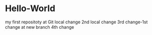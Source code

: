 # Hello-World
my first repositoty at Git
local change
2nd local change
3rd change-1st change at new branch
4th change
